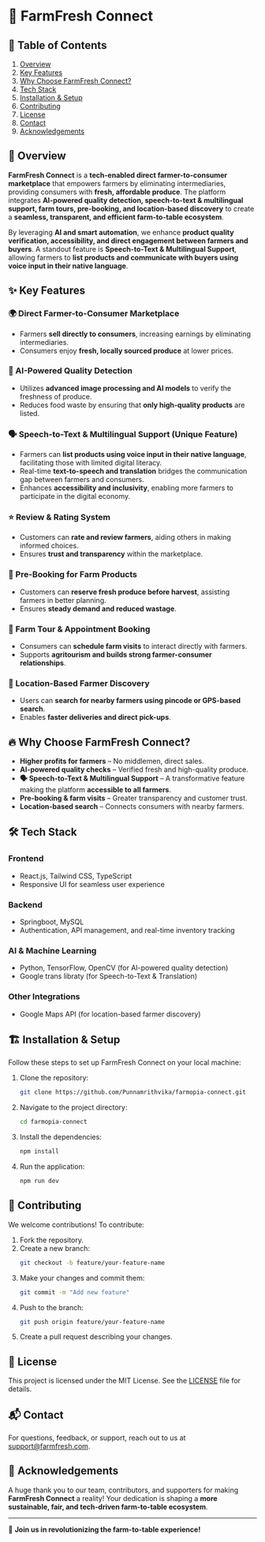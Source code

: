 # 🌱 FarmFresh Connect

## 📖 Table of Contents
1. [Overview](#-overview)
2. [Key Features](#-key-features)
3. [Why Choose FarmFresh Connect?](#-why-choose-farmfresh-connect)
4. [Tech Stack](#-tech-stack)
5. [Installation & Setup](#-installation--setup)
6. [Contributing](#-contributing)
7. [License](#-license)
8. [Contact](#-contact)
9. [Acknowledgements](#-acknowledgements)

## 🚀 Overview
**FarmFresh Connect** is a **tech-enabled direct farmer-to-consumer marketplace** that empowers farmers by eliminating intermediaries, providing consumers with **fresh, affordable produce**. The platform integrates **AI-powered quality detection, speech-to-text & multilingual support, farm tours, pre-booking, and location-based discovery** to create a **seamless, transparent, and efficient farm-to-table ecosystem**.

By leveraging **AI and smart automation**, we enhance **product quality verification, accessibility, and direct engagement between farmers and buyers**. A standout feature is **Speech-to-Text & Multilingual Support**, allowing farmers to **list products and communicate with buyers using voice input in their native language**.

## ✨ Key Features

### **🌍 Direct Farmer-to-Consumer Marketplace**
- Farmers **sell directly to consumers**, increasing earnings by eliminating intermediaries.
- Consumers enjoy **fresh, locally sourced produce** at lower prices.

### **🤖 AI-Powered Quality Detection**
- Utilizes **advanced image processing and AI models** to verify the freshness of produce.
- Reduces food waste by ensuring that **only high-quality products** are listed.

### **🗣️ Speech-to-Text & Multilingual Support (Unique Feature)**
- Farmers can **list products using voice input in their native language**, facilitating those with limited digital literacy.
- Real-time **text-to-speech and translation** bridges the communication gap between farmers and consumers.
- Enhances **accessibility and inclusivity**, enabling more farmers to participate in the digital economy.

### **⭐ Review & Rating System**
- Customers can **rate and review farmers**, aiding others in making informed choices.
- Ensures **trust and transparency** within the marketplace.

### **📅 Pre-Booking for Farm Products**
- Customers can **reserve fresh produce before harvest**, assisting farmers in better planning.
- Ensures **steady demand and reduced wastage**.

### **🏡 Farm Tour & Appointment Booking**
- Consumers can **schedule farm visits** to interact directly with farmers.
- Supports **agritourism and builds strong farmer-consumer relationships**.

### **📍 Location-Based Farmer Discovery**
- Users can **search for nearby farmers using pincode or GPS-based search**.
- Enables **faster deliveries and direct pick-ups**.

## 🔥 Why Choose FarmFresh Connect?
- **Higher profits for farmers** – No middlemen, direct sales.
- **AI-powered quality checks** – Verified fresh and high-quality produce.
- **🗣️ Speech-to-Text & Multilingual Support** – A transformative feature making the platform **accessible to all farmers**.
- **Pre-booking & farm visits** – Greater transparency and customer trust.
- **Location-based search** – Connects consumers with nearby farmers.

## 🛠️ Tech Stack
### **Frontend**
- React.js, Tailwind CSS, TypeScript
- Responsive UI for seamless user experience

### **Backend**
- Springboot, MySQL
- Authentication, API management, and real-time inventory tracking

### **AI & Machine Learning**
- Python, TensorFlow, OpenCV (for AI-powered quality detection)
- Google trans libraty (for Speech-to-Text & Translation)

### **Other Integrations**
- Google Maps API (for location-based farmer discovery)

## 🏗️ Installation & Setup
Follow these steps to set up FarmFresh Connect on your local machine:

1. Clone the repository:
    ```sh
    git clone https://github.com/Punnamrithvika/farmopia-connect.git
    ```
2. Navigate to the project directory:
    ```sh
    cd farmopia-connect
    ```
3. Install the dependencies:
    ```sh
    npm install
    ```
4. Run the application:
    ```sh
    npm run dev
    ```

## 🤝 Contributing
We welcome contributions! To contribute:
1. Fork the repository.
2. Create a new branch:
    ```sh
    git checkout -b feature/your-feature-name
    ```
3. Make your changes and commit them:
    ```sh
    git commit -m "Add new feature"
    ```
4. Push to the branch:
    ```sh
    git push origin feature/your-feature-name
    ```
5. Create a pull request describing your changes.

## 📜 License
This project is licensed under the MIT License. See the [LICENSE](LICENSE) file for details.

## 📬 Contact
For questions, feedback, or support, reach out to us at [support@farmfresh.com](mailto:support@farmfresh.com).

## 🙌 Acknowledgements
A huge thank you to our team, contributors, and supporters for making **FarmFresh Connect** a reality! Your dedication is shaping a **more sustainable, fair, and tech-driven farm-to-table ecosystem**.

---

🌿 **Join us in revolutionizing the farm-to-table experience!**
